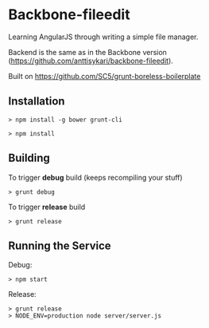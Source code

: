 # Backbone-fileedit

Learning AngularJS through writing a simple file manager.

Backend is the same as in the Backbone version
(https://github.com/anttisykari/backbone-fileedit).

Built on https://github.com/SC5/grunt-boreless-boilerplate

## Installation

    > npm install -g bower grunt-cli

    > npm install

## Building

To trigger **debug** build (keeps recompiling your stuff)

    > grunt debug

To trigger **release** build

    > grunt release

## Running the Service

Debug:

    > npm start

Release:

    > grunt release
    > NODE_ENV=production node server/server.js

